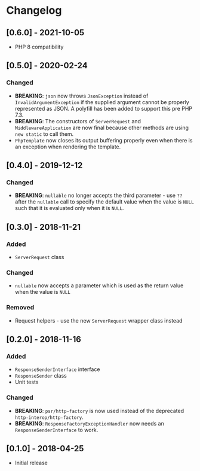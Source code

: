 # Changelog
## [0.6.0] - 2021-10-05
 - PHP 8 compatibility
## [0.5.0] - 2020-02-24
### Changed
 - **BREAKING**: `json` now throws `JsonException` instead of `InvalidArgumentException`
 if the supplied argument cannot be properly represented as JSON.
 A polyfill has been added to support this pre PHP 7.3.
 - **BREAKING**: The constructors of `ServerRequest` and `MiddlewareApplication` are now final because other methods
 are using `new static` to call them.
 - `PhpTemplate` now closes its output buffering properly even when there is an exception when rendering the template.

## [0.4.0] - 2019-12-12
### Changed
 - **BREAKING**: `nullable` no longer accepts the third parameter - use `??` after
   the `nullable` call to specify the default value when the value is `NULL`
   such that it is evaluated only when it is `NULL`.

## [0.3.0] - 2018-11-21
### Added
 - `ServerRequest` class
### Changed
 - `nullable` now accepts a parameter which is used as the return value when the value is `NULL`
### Removed
 - Request helpers - use the new `ServerRequest` wrapper class instead

## [0.2.0] - 2018-11-16
### Added
 - `ResponseSenderInterface` interface
 - `ResponseSender` class
 - Unit tests

### Changed
 - **BREAKING**: `psr/http-factory` is now used instead of the deprecated `http-interop/http-factory`.
 - **BREAKING**: `ResponseFactoryExceptionHandler` now needs an `ResponseSenderInterface` to work. 

## [0.1.0] - 2018-04-25
 - Initial release
